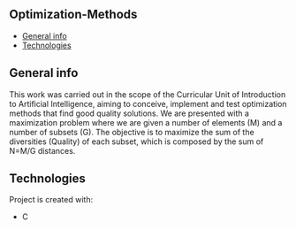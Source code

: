 ## Optimization-Methods
* [General info](#general-info)
* [Technologies](#technologies)

## General info
This work was carried out in the scope of the Curricular Unit of Introduction to Artificial Intelligence, aiming to conceive, implement and test optimization methods that find good quality solutions.
We are presented with a maximization problem where we are given a number of elements (M) and a number of subsets (G). The objective is to maximize the sum of the diversities (Quality) of each subset, which is composed by the sum of N=M/G distances.
	
## Technologies
Project is created with:
* C
